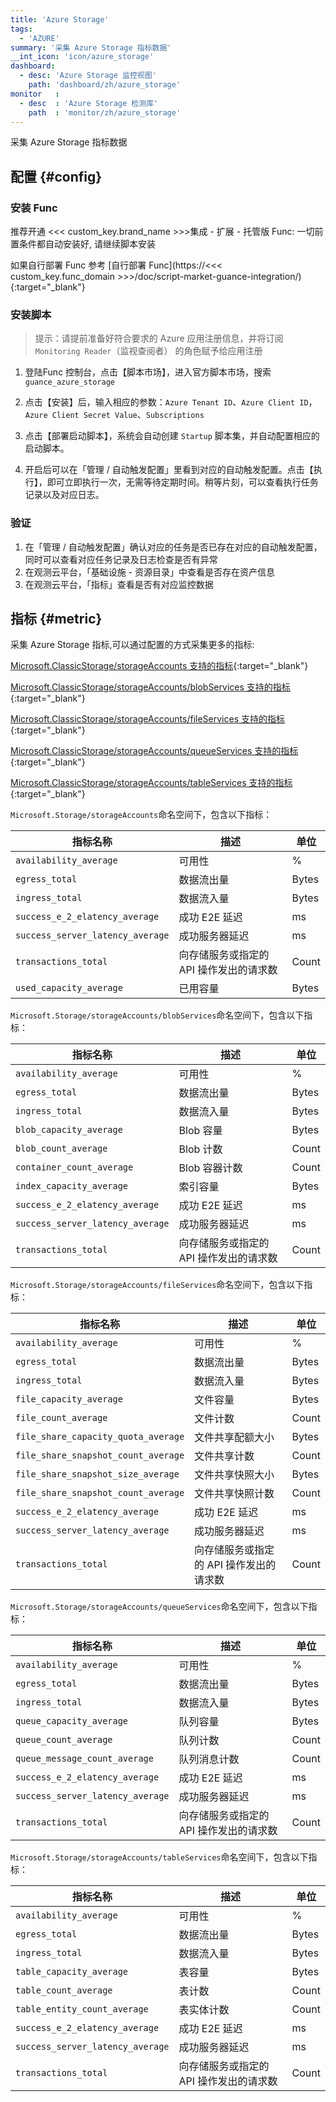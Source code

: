 ```yaml
---
title: 'Azure Storage'
tags: 
  - 'AZURE'
summary: '采集 Azure Storage 指标数据'
__int_icon: 'icon/azure_storage'
dashboard:
  - desc: 'Azure Storage 监控视图'
    path: 'dashboard/zh/azure_storage'
monitor   :
  - desc  : 'Azure Storage 检测库'
    path  : 'monitor/zh/azure_storage'
---
```


采集 Azure Storage 指标数据

## 配置 {#config}

### 安装 Func

推荐开通 <<< custom_key.brand_name >>>集成 - 扩展 - 托管版 Func: 一切前置条件都自动安装好, 请继续脚本安装

如果自行部署 Func 参考 [自行部署 Func](https://<<< custom_key.func_domain >>>/doc/script-market-guance-integration/){:target="_blank"}

### 安装脚本

> 提示：请提前准备好符合要求的 Azure 应用注册信息，并将订阅 `Monitoring Reader`（监视查阅者） 的角色赋予给应用注册

1. 登陆Func 控制台，点击【脚本市场】，进入官方脚本市场，搜索 `guance_azure_storage`

2. 点击【安装】后，输入相应的参数：`Azure Tenant ID`、`Azure Client ID`，`Azure Client Secret Value`、`Subscriptions`

3. 点击【部署启动脚本】，系统会自动创建 `Startup` 脚本集，并自动配置相应的启动脚本。

4. 开启后可以在「管理 / 自动触发配置」里看到对应的自动触发配置。点击【执行】，即可立即执行一次，无需等待定期时间。稍等片刻，可以查看执行任务记录以及对应日志。


### 验证

1. 在「管理 / 自动触发配置」确认对应的任务是否已存在对应的自动触发配置，同时可以查看对应任务记录及日志检查是否有异常
2. 在观测云平台，「基础设施 - 资源目录」中查看是否存在资产信息
3. 在观测云平台，「指标」查看是否有对应监控数据

## 指标 {#metric}

采集 Azure Storage 指标,可以通过配置的方式采集更多的指标:

[Microsoft.ClassicStorage/storageAccounts 支持的指标](https://learn.microsoft.com/zh-cn/azure/azure-monitor/reference/supported-metrics/microsoft-classicstorage-storageaccounts-metrics){:target="_blank"}

[Microsoft.ClassicStorage/storageAccounts/blobServices 支持的指标](https://learn.microsoft.com/zh-cn/azure/azure-monitor/reference/supported-metrics/microsoft-classicstorage-storageaccounts-blobservices-metrics){:target="_blank"}

[Microsoft.ClassicStorage/storageAccounts/fileServices 支持的指标](https://learn.microsoft.com/zh-cn/azure/azure-monitor/reference/supported-metrics/microsoft-classicstorage-storageaccounts-fileservices-metrics){:target="_blank"}

[Microsoft.ClassicStorage/storageAccounts/queueServices 支持的指标](https://learn.microsoft.com/zh-cn/azure/azure-monitor/reference/supported-metrics/microsoft-classicstorage-storageaccounts-queueservices-metrics){:target="_blank"}

[Microsoft.ClassicStorage/storageAccounts/tableServices 支持的指标](https://learn.microsoft.com/zh-cn/azure/azure-monitor/reference/supported-metrics/microsoft-classicstorage-storageaccounts-tableservices-metrics){:target="_blank"}

`Microsoft.Storage/storageAccounts`命名空间下，包含以下指标：

| 指标名称 | 描述 | 单位 |
| ---- | ------ | ------ |
| `availability_average` | 可用性 | % |
| `egress_total` | 数据流出量 | Bytes |
| `ingress_total` | 数据流入量 | Bytes |
| `success_e_2_elatency_average` | 成功 E2E 延迟 | ms |
| `success_server_latency_average` | 成功服务器延迟 | ms |
| `transactions_total` | 向存储服务或指定的 API 操作发出的请求数 | Count |
| `used_capacity_average` | 已用容量 | Bytes |

`Microsoft.Storage/storageAccounts/blobServices`命名空间下，包含以下指标：

| 指标名称 | 描述 | 单位 |
| ---- | ------ | ------ |
| `availability_average` | 可用性 | % |
| `egress_total` | 数据流出量 | Bytes |
| `ingress_total` | 数据流入量 | Bytes |
| `blob_capacity_average` | Blob 容量 | Bytes |
| `blob_count_average` | Blob 计数 | Count |
| `container_count_average` | Blob 容器计数 | Count |
| `index_capacity_average` | 索引容量 | Bytes |
| `success_e_2_elatency_average` | 成功 E2E 延迟 | ms |
| `success_server_latency_average` | 成功服务器延迟 | ms |
| `transactions_total` | 向存储服务或指定的 API 操作发出的请求数 | Count |

`Microsoft.Storage/storageAccounts/fileServices`命名空间下，包含以下指标：

| 指标名称 | 描述 | 单位 |
| ---- | ------ | ------ |
| `availability_average` | 可用性 | % |
| `egress_total` | 数据流出量 | Bytes |
| `ingress_total` | 数据流入量 | Bytes |
| `file_capacity_average` | 文件容量 | Bytes |
| `file_count_average` | 文件计数 | Count |
| `file_share_capacity_quota_average` | 文件共享配额大小 | Bytes |
| `file_share_snapshot_count_average` | 文件共享计数 | Count |
| `file_share_snapshot_size_average` | 文件共享快照大小 | Bytes |
| `file_share_snapshot_count_average` | 文件共享快照计数 | Count |
| `success_e_2_elatency_average` | 成功 E2E 延迟 | ms |
| `success_server_latency_average` | 成功服务器延迟 | ms |
| `transactions_total` | 向存储服务或指定的 API 操作发出的请求数 | Count |

`Microsoft.Storage/storageAccounts/queueServices`命名空间下，包含以下指标：

| 指标名称 | 描述 | 单位 |
| ---- | ------ | ------ |
| `availability_average` | 可用性 | % |
| `egress_total` | 数据流出量 | Bytes |
| `ingress_total` | 数据流入量 | Bytes |
| `queue_capacity_average` | 队列容量 | Bytes |
| `queue_count_average` | 队列计数 | Count |
| `queue_message_count_average` | 队列消息计数 | Count |
| `success_e_2_elatency_average` | 成功 E2E 延迟 | ms |
| `success_server_latency_average` | 成功服务器延迟 | ms |
| `transactions_total` | 向存储服务或指定的 API 操作发出的请求数 | Count |

`Microsoft.Storage/storageAccounts/tableServices`命名空间下，包含以下指标：

| 指标名称 | 描述 | 单位 |
| ---- | ------ | ------ |
| `availability_average` | 可用性 | % |
| `egress_total` | 数据流出量 | Bytes |
| `ingress_total` | 数据流入量 | Bytes |
| `table_capacity_average` | 表容量 | Bytes |
| `table_count_average` | 表计数 | Count |
| `table_entity_count_average` | 表实体计数 | Count |
| `success_e_2_elatency_average` | 成功 E2E 延迟 | ms |
| `success_server_latency_average` | 成功服务器延迟 | ms |
| `transactions_total` | 向存储服务或指定的 API 操作发出的请求数 | Count |
